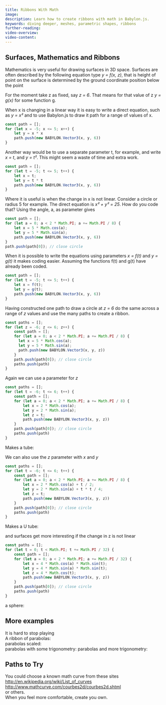 ```yaml
---
title: Ribbons With Math
image: 
description: Learn how to create ribbons with math in Babylon.js.
keywords: diving deeper, meshes, parametric shapes, ribbons
further-reading:
video-overview:
video-content:
---
```


## Surfaces, Mathematics and Ribbons
Mathematics is very useful for drawing surfaces in 3D space. Surfaces are often described by the following equation type *y = f(x, z)*, that is height of point on the surface is determined by the ground coordinate position below the point

For the moment take z as fixed, say *z = 6*. That means for that value of z *y = g(x)* for some function g. 

When x is changing in a linear way it is easy to write a direct equation, such as *y = x²* and to use Babylon.js to draw it path for a range of values of x. 

```javascript
const path = [];
for (let x = -5; x <= 5; x++) {
    let y = x * x
    path.push(new BABYLON.Vector3(x, y, 6))
}
```

Another way would be to use a separate parameter t, for example, and write *x = t*, and *y = t²*. This might seem a waste of time and extra work.
```javascript
const path = [];
for (let t = -5; t <= 5; t++) {
    let x = t;
    let y = t * t
    path.push(new BABYLON.Vector3(x, y, 6))
}
```

Where it is useful is when the change in x is not linear. Consider a circle or radius 5 for example. The direct equation is *x² + y² = 25*. How do you code that? Using the angle, a, as parameter gives

```javascript
const path = [];
for (let a = 0; a < 2 * Math.PI; a += Math.PI / 8) {
    let x = 5 * Math.cos(a);
    let y = 5 * Math.sin(a);
    path.push(new BABYLON.Vector3(x, y, 6))
}
path.push(path[0]); // close circle
```

When it is possible to write the equations using parameters *x = f(t)* and *y = g(t)* it makes coding easier. Assuming the functions f(t) and g(t) have already been coded.

```javascript
const path = [];
for (let t = -5; t <= 5; t++) {
    let x = f(t);
    let y = g(t);
    path.push(new BABYLON.Vector3(x, y, 6))
}
```

Having constructed one path to draw a circle at *z = 6* do the same across a range of *z* values and use the many paths to create a ribbon.

```javascript
const paths = [];
for (let z = -6; z <= 6; z++) {
    const path = [];
    for (let a = 0; a < 2 * Math.PI; a += Math.PI / 8) {
      let x = 5 * Math.cos(a);
      let y = 5 * Math.sin(a);
      path.push(new BABYLON.Vector3(x, y, z))
    }
    path.push(path[0]); // close circle
    paths.push(path)
}
```

Again we can use a parameter for *z*
```javascript
const paths = [];
for (let t = -6; t <= 6; t++) {
    const path = [];
    for (let a = 0; a < 2 * Math.PI; a += Math.PI / 8) {
        let x = 2 * Math.cos(a);
        let y = 2 * Math.sin(a);
        let z = t;
        path.push(new BABYLON.Vector3(x, y, z))
    }
    path.push(path[0]); // close circle
    paths.push(path)
}
```
Makes a tube: <Playground id="#F6JW5W#18" title="Math-Based Ribbon Tube" description="Simple example of creating ribbon tube with math."/>

We can also use the *z* parameter with *x* and *y*
```javascript
const paths = [];
for (let t = -6; t <= 6; t++) {
    const path = [];
    for (let a = 0; a < 2 * Math.PI; a += Math.PI / 8) {
        let x = 2 * Math.cos(a) + t / 2;
        let y = 2 * Math.sin(a) + t * t / 4;
        let z = t;
        path.push(new BABYLON.Vector3(x, y, z))
    }
    path.push(path[0]); // close circle
    paths.push(path)
}
```

Makes a U tube: <Playground id="#F6JW5W#19" title="Math-Based Ribbon U-Tube" description="Simple example of creating ribbon U-tube with math."/>

and surfaces get more interesting if the change in z is not linear
```javascript
const paths = [];
for (let t = 0; t < Math.PI; t += Math.PI / 32) {
    const path = [];
    for (let a = 0; a < 2 * Math.PI; a += Math.PI / 32) {
        let x = 4 * Math.cos(a) * Math.sin(t);
        let y = 4 * Math.sin(a) * Math.sin(t);
        let z = 4 * Math.cos(t);
        path.push(new BABYLON.Vector3(x, y, z))
    }
    path.push(path[0]); // close circle
    paths.push(path)
}
```

a sphere: <Playground id="#F6JW5W#25" title="Math-Based Ribbon Sphere" description="Simple example of creating ribbon sphere with math."/>

## More examples
It is hard to stop playing  
A ribbon of parabolas: <Playground id="#F6JW5W#22" title="Math-Based Ribbon Parabolas" description="Simple example of creating ribbon parabolas with math."/>  
parabolas scaled: <Playground id="#F6JW5W#21" title="Math-Based Scaled Ribbon Parabolas" description="Simple example of creating scaled ribbon parabolas with math."/>  
parabolas with some trigonometry: <Playground id="#F6JW5W#23" title="Trigonometry-Based Ribbon Parabolas 1" description="Simple example of creating ribbon parabolas with trigonometry."/>
parabolas and more trigonometry: <Playground id="#F6JW5W#24" title="Trigonometry-Based Ribbon Parabolas 2" description="Simple example of creating ribbon parabolas with trigonometry."/> 

## Paths to Try
You could choose a known math curve from these sites
http://en.wikipedia.org/wiki/List_of_curves  
http://www.mathcurve.com/courbes2d/courbes2d.shtml  
or others.  
When you feel more comfortable, create you own.  


  
  